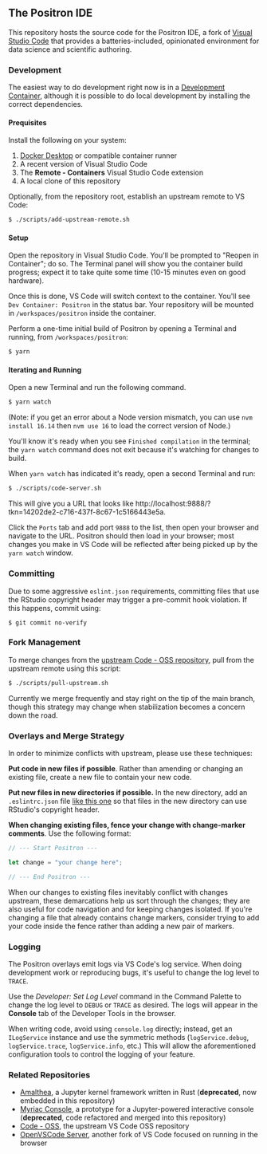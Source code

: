 
## The Positron IDE

This repository hosts the source code for the Positron IDE, a fork of [Visual Studio Code](https://github.com/microsoft/vscode) that provides a batteries-included, opinionated environment for data science and scientific authoring.

### Development

The easiest way to do development right now is in a [Development Container](https://code.visualstudio.com/docs/remote/containers), although it is possible to do local development by installing the correct dependencies.

#### Prequisites

Install the following on your system:

1. [Docker Desktop](https://www.docker.com/products/docker-desktop/) or compatible container runner
2. A recent version of Visual Studio Code
3. The **Remote - Containers** Visual Studio Code extension
4. A local clone of this repository

Optionally, from the repository root, establish an upstream remote to VS Code:

```bash
$ ./scripts/add-upstream-remote.sh
```

#### Setup

Open the repository in Visual Studio Code. You'll be prompted to "Reopen in Container"; do so. The Terminal panel will show you the container build progress; expect it to take quite some time (10-15 minutes even on good hardware).

Once this is done, VS Code will switch context to the container. You'll see `Dev Container: Positron` in the status bar. Your repository will be mounted in `/workspaces/positron` inside the container.

Perform a one-time initial build of Positron by opening a Terminal and running, from `/workspaces/positron`:

```bash
$ yarn
```

#### Iterating and Running

Open a new Terminal and run the following command.

```bash
$ yarn watch
```

(Note: if you get an error about a Node version mismatch, you can use `nvm install 16.14` then `nvm use 16` to load the correct version of Node.)

You'll know it's ready when you see `Finished compilation` in the terminal; the `yarn watch` command does not exit because it's watching for changes to build.

When `yarn watch` has indicated it's ready, open a second Terminal and run:

```bash
$ ./scripts/code-server.sh
```

This will give you a URL that looks like http://localhost:9888/?tkn=14202de2-c716-437f-8c67-1c5166443e5a.

Click the `Ports` tab and add port `9888` to the list, then open your browser and navigate to the URL. Positron should then load in your browser; most changes you make in VS Code will be reflected after being picked up by the `yarn watch` window.

### Committing

Due to some aggressive `eslint.json` requirements, committing files that use the RStudio copyright header may trigger a pre-commit hook violation. If this happens, commit using:

```
$ git commit no-verify
```

### Fork Management

To merge changes from the [upstream Code - OSS repository](https://github.com/microsoft/vscode), pull from the upstream remote using this script:

```bash
$ ./scripts/pull-upstream.sh
```

Currently we merge frequently and stay right on the tip of the main branch, though this strategy may change when stabilization becomes a concern down the road.

### Overlays and Merge Strategy

In order to minimize conflicts with upstream, please use these techniques:

**Put code in new files if possible**. Rather than amending or changing an existing file, create a new file to contain your new code.

**Put new files in new directories if possible.** In the new directory, add an `.eslintrc.json` file [like this one](https://github.com/rstudio/positron/blob/main/src/vs/workbench/contrib/repl/.eslintrc.json) so that files in the new directory can use RStudio's copyright header.

**When changing existing files, fence your change with change-marker comments**. Use the following format:

```typescript
// --- Start Positron ---

let change = "your change here";

// --- End Positron ---
```

When our changes to existing files inevitably conflict with changes upstream, these demarcations help us sort through the changes; they are also useful for code navigation and for keeping changes isolated. If you're changing a file that already contains change markers, consider trying to add your code inside the fence rather than adding a new pair of markers.

### Logging

The Positron overlays emit logs via VS Code's log service. When doing development work or reproducing bugs, it's useful to change the log level to `TRACE`.

Use the *Developer: Set Log Level* command in the Command Palette to change the log level to `DEBUG` or `TRACE` as desired. The logs will appear in the **Console** tab of the Developer Tools in the browser.

When writing code, avoid using `console.log` directly; instead, get an `ILogService` instance and use the symmetric methods (`logService.debug`, `logService.trace`, `logService.info`, etc.) This will allow the aforementioned configuration tools to control the logging of your feature.

### Related Repositories

- [Amalthea](https://github.com/rstudio/amalthea), a Jupyter kernel framework written in Rust (**deprecated**, now embedded in this repository)
- [Myriac Console](https://github.com/rstudio/myriac-console), a prototype for a Jupyter-powered interactive console (**deprecated**, code refactored and merged into this repository)
- [Code - OSS](https://github.com/microsoft/vscode), the upstream VS Code OSS repository
- [OpenVSCode Server](https://github.com/gitpod-io/openvscode-server), another fork of VS Code focused on running in the browser


